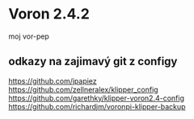 # Voron 2.4.2
moj vor-pep

## odkazy na zajimavý git z configy
https://github.com/jpapiez  
https://github.com/zellneralex/klipper_config  
https://github.com/garethky/klipper-voron2.4-config  
https://github.com/richardjm/voronpi-klipper-backup  
